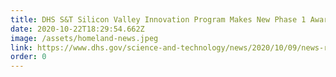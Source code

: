 ```yaml
---
title: DHS S&T Silicon Valley Innovation Program Makes New Phase 1 Awards to…
date: 2020-10-22T18:29:54.662Z
image: /assets/homeland-news.jpeg
link: https://www.dhs.gov/science-and-technology/news/2020/10/09/news-release-dhs-st-svip-makes-new-phase-1-awards-five-blockchain-companies
order: 0
---
```

